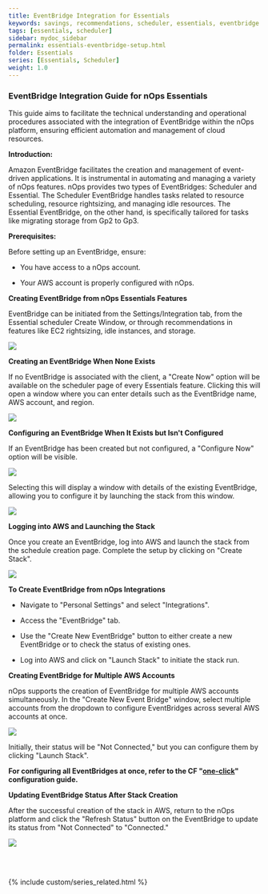 ```yaml
---
title: EventBridge Integration for Essentials
keywords: savings, recommendations, scheduler, essentials, eventbridge
tags: [essentials, scheduler]
sidebar: mydoc_sidebar
permalink: essentials-eventbridge-setup.html
folder: Essentials
series: [Essentials, Scheduler]
weight: 1.0
---
```


### EventBridge Integration Guide for nOps Essentials

This guide aims to facilitate the technical understanding and operational procedures associated with the integration of EventBridge within the nOps platform, ensuring efficient automation and management of cloud resources.

**Introduction:**

Amazon EventBridge facilitates the creation and management of event-driven applications. It is instrumental in automating and managing a variety of nOps features. nOps provides two types of EventBridges: Scheduler and Essential. The Scheduler EventBridge handles tasks related to resource scheduling, resource rightsizing, and managing idle resources. The Essential EventBridge, on the other hand, is specifically tailored for tasks like migrating storage from Gp2 to Gp3.

**Prerequisites:**

Before setting up an EventBridge, ensure:

- You have access to a nOps account.

- Your AWS account is properly configured with nOps.

**Creating EventBridge from nOps Essentials Features**

EventBridge can be initiated from the Settings/Integration tab, from the Essential scheduler Create Window, or through recommendations in features like EC2 rightsizing, idle instances, and storage. 

![](https://lh7-us.googleusercontent.com/T-iyZVdIT4YSA2djxUVVzlWHRGp1AeY0YNvTZuJUYiBPIJhy2VaNLMxaUQJbvBIc_8ShK4UEtM0zczVukUJWAOuSk1o74BtCM6_olAKFA7K767lSr0ip1PRM45BHpmrx6GJVbEUSiRukveQyuQY4i1s)

**Creating an EventBridge When None Exists**

If no EventBridge is associated with the client, a "Create Now" option will be available on the scheduler page of every Essentials feature. Clicking this will open a window where you can enter details such as the EventBridge name, AWS account, and region.

![](https://lh7-us.googleusercontent.com/QhwllzIt8ydRqeMUT2izQUtYdaNrxZpI9KJ1hGnCo391sENPxvbJLA1lLcR1c9ZjbKQGm60nmVf4oC7cAL50BM69R2DQWEAz3M5HI9EjmDqjE8oTnI40kjYTlRPztT7BTP97gsko9mJay0Zfz1Cz8FI)

**Configuring an EventBridge When It Exists but Isn't Configured**

If an EventBridge has been created but not configured, a "Configure Now" option will be visible. 

![](https://lh7-us.googleusercontent.com/ONtNjo5vV_goXn9NZemsueNPbVH5FzRGydvh-kfDTRY5Fx0rGx1X029djzCL6-dZYfxvqdKZJOYwjPwKSRcSum722c6tFus447qHYQs0fKCtYxNL_rGA-9cyimlzW6wxIH5SSsQROiISc8Kz23B3jN0)

Selecting this will display a window with details of the existing EventBridge, allowing you to configure it by launching the stack from this window.

![](https://lh7-us.googleusercontent.com/igQzjvxwOdbzqWZREtyOVTkLbjymUMy9vMDabZLXg65nafInkJWy6fKmXS2KrfZCpWqQCAJOM2avJ8QY1xhazYRybwtVU6CHH3JpFPkem6H0o7iuvWDCrlnJ6kRJCnO-e4cyISnGQrupm1C_ckvMoF0)

**Logging into AWS and Launching the Stack**

Once you create an EventBridge, log into AWS and launch the stack from the schedule creation page. Complete the setup by clicking on "Create Stack".

![](https://lh7-us.googleusercontent.com/mUHO2IXj4C708LJxAPcVvZnMejzaWbyEGTYC0PQwUOt6wFh7aHe_QSrinam9brVVY8Cu9aI5pmQL4t4w-_4ISSc2pisIZ8fYhW7f7utM6UXy8v5RSV5ObHcbnsbHn9UsNyqZ5bEXTY0r-OLZikcc8fY)

**To Create EventBridge from nOps Integrations**

- Navigate to "Personal Settings" and select "Integrations".

- Access the "EventBridge" tab.

- Use the "Create New EventBridge" button to either create a new EventBridge or to check the status of existing ones.

- Log into AWS and click on "Launch Stack" to initiate the stack run.

**Creating EventBridge for Multiple AWS Accounts**

nOps supports the creation of EventBridge for multiple AWS accounts simultaneously. In the "Create New Event Bridge" window, select multiple accounts from the dropdown to configure EventBridges across several AWS accounts at once.

![](https://lh7-us.googleusercontent.com/NgqptOG06zJcGOOp3dcVQ-jmEzFWCTkUmUdYgHv1kTEtJkalZieemnXdo_2oBerihVFNLUe_SNosAxFE8fNkP2G0btUV0kc-_U2BZW56OZqcFFRaPYTsIgvVtcPLDiiuESdQY3sHI3v77T0qdIgTWbU)

Initially, their status will be "Not Connected," but you can configure them by clicking "Launch Stack". 

**For configuring all EventBridges at once, refer to the CF "**[**one-click**](https://docs.google.com/document/d/1lOijtMGlkfLrI44hgfBNLMwGhbIxIKoseZV7JcIR4L0/edit?pli=1#heading=h.v9zz7k2ypp23)**" configuration guide.**

**Updating EventBridge Status After Stack Creation**

After the successful creation of the stack in AWS, return to the nOps platform and click the "Refresh Status" button on the EventBridge to update its status from "Not Connected" to "Connected."

![](https://lh7-us.googleusercontent.com/TEQmNDZyzGKVyPnQGyQCsqmy_hIeNfRGy7FC_hrTMjBkRUnbwEVqMafL4RO3De2D0Y3gzTxIEzv8x6nP68qNXRu8obgvMrDz0yIbl-eC05bRsDAavvXH1_4AGH7Pg4PJgBCvemaIFFjR3bdQ9b9Fcmk)



<br/><br/>

{% include custom/series_related.html %}
